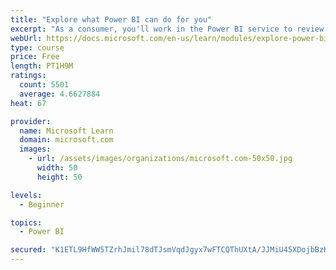 ```yaml
---
title: "Explore what Power BI can do for you"
excerpt: "As a consumer, you'll work in the Power BI service to review and interact with content that has been shared with you. This module provides the foundational information that you need to work effectively in the Power BI service."
webUrl: https://docs.microsoft.com/en-us/learn/modules/explore-power-bi-service/
type: course
price: Free
length: PT1H9M
ratings:
  count: 5501
  average: 4.6627884
heat: 67

provider:
  name: Microsoft Learn
  domain: microsoft.com
  images:
    - url: /assets/images/organizations/microsoft.com-50x50.jpg
      width: 50
      height: 50

levels:
  - Beginner

topics:
  - Power BI

secured: "K1ETL9HfWW5TZrhJmil78dTJsmVqdJgyx7wFTCQThUXtA/JJMiU45XDojbBzKdWmFORE32dwTdzO43sTRdyGWv9g8ZLlQcuvc8ltvS3RIvJbFNJlx231ss8AaGZIQfULtGbN+Z7/8ig44H+LiN+RUMZnlLJxC8XYE9MBvnRUf6j5nDPMeaFQCvrq9PT04aNtcXkOQFTis0cJ+CdAz2RksbOwZDXUTqmPI2IKGEBn3sN0dwkJ9/i0HLdq3mvjHUzVmrWJZ1Ncpapyvm+B66q8PpbHMgH6Kv2DnSIMAkGUrx/EBjv2GMUUiRYNxsZahEsZOJFQuq6q8g2Q5+suqAC89Q9qCv0ZnmaCNJOgiK0Cw6n17PCDYqG3fYx6FIin8jNeDR9RzO8Ul3HEhUA5uExG/g==;xIeKqRDhJCR3wtM617zPkg=="
---
```


